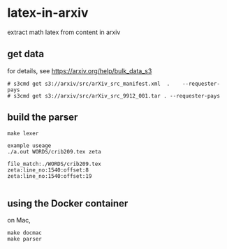 # latex-in-arxiv
extract math latex from content in arxiv

## get data
for details, see https://arxiv.org/help/bulk_data_s3  
```
# s3cmd get s3://arxiv/src/arXiv_src_manifest.xml  .	--requester-pays  
# s3cmd get s3://arxiv/src/arXiv_src_9912_001.tar .	--requester-pays  
```


## build the parser
```
make lexer

example useage  
./a.out WORDS/crib209.tex zeta  

file_match:./WORDS/crib209.tex  
zeta:line_no:1540:offset:8  
zeta:line_no:1540:offset:19  


```

## using the Docker container
on Mac,
```
make docmac
make parser
```
